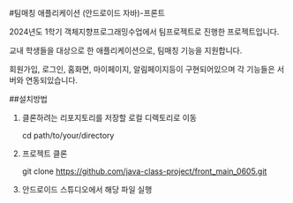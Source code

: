 #팀매칭 애플리케이션 (안드로이드 자바)-프론트

2024년도 1학기 객체지향프로그래밍수업에서 팀프로젝트로 진행한 프로젝트입니다. 

교내 학생들을 대상으로 한 애플리케이션으로, 팀매칭 기능을 지원합니다.

회원가입, 로그인, 홈화면, 마이페이지, 알림페이지등이 구현되어있으며 각 기능들은 서버와 연동되있습니다.

##설치방법
1. 클론하려는 리포지토리를 저장할 로컬 디렉토리로 이동
   
   cd path/to/your/directory
3. 프로젝트 클론
   
   git clone https://github.com/java-class-project/front_main_0605.git
5. 안드로이드 스튜디오에서 해당 파일 실행
   
